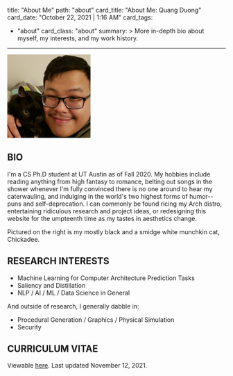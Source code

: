 title: "About Me"
path: "about"
card_title: "About Me: Quang Duong"
card_date: "October 22, 2021 | 1:16 AM"
card_tags:
- "about"
card_class: "about"
summary: >
  More in-depth bio about myself, my interests, and my work history.

---

![profile pic](/static/media/profile.png)

## BIO

I'm a CS Ph.D student at UT Austin as of Fall 2020. My hobbies include reading
anything from high fantasy to romance, belting out songs in the shower whenever
I'm fully convinced there is no one around to hear my caterwauling, and
indulging in the world's two highest forms of humor--puns and self-deprecation.
I can commonly be found ricing my Arch distro, entertaining ridiculous research
and project ideas, or redesigning this website for the umpteenth time as my
tastes in aesthetics change.

Pictured on the right is my mostly black and a smidge white munchkin cat,
Chickadee.

## RESEARCH INTERESTS

- Machine Learning for Computer Architecture Prediction Tasks
- Saliency and Distillation
- NLP / AI / ML / Data Science in General

And outside of research, I generally dabble in:

- Procedural Generation / Graphics / Physical Simulation
- Security

## CURRICULUM VITAE

Viewable [here](/static/documents/quang_duong_cv.pdf). Last updated November 12, 2021.
